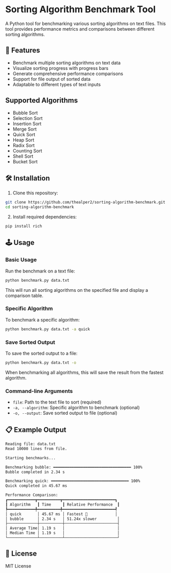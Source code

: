 # Sorting Algorithm Benchmark Tool

A Python tool for benchmarking various sorting algorithms on text files. This tool provides performance metrics and comparisons between different sorting algorithms.

## :dart: Features

- Benchmark multiple sorting algorithms on text data
- Visualize sorting progress with progress bars
- Generate comprehensive performance comparisons
- Support for file output of sorted data
- Adaptable to different types of text inputs

## Supported Algorithms

- Bubble Sort
- Selection Sort
- Insertion Sort
- Merge Sort
- Quick Sort
- Heap Sort
- Radix Sort
- Counting Sort
- Shell Sort
- Bucket Sort

## :hammer_and_wrench: Installation

1. Clone this repository:

```bash
git clone https://github.com/thealper2/sorting-algorithm-benchmark.git
cd sorting-algorithm-benchmark
```

2. Install required dependencies:

```bash
pip install rich
```

## :joystick: Usage

### Basic Usage

Run the benchmark on a text file:

```bash
python benchmark.py data.txt
```

This will run all sorting algorithms on the specified file and display a comparison table.

### Specific Algorithm

To benchmark a specific algorithm:

```bash
python benchmark.py data.txt -a quick
```

### Save Sorted Output

To save the sorted output to a file:

```bash
python benchmark.py data.txt -o
```

When benchmarking all algorithms, this will save the result from the fastest algorithm.

### Command-line Arguments

- `file`: Path to the text file to sort (required)
- `-a, --algorithm`: Specific algorithm to benchmark (optional)
- `-o, --output`: Save sorted output to file (optional)

## :clipboard: Example Output

```bash
Reading file: data.txt
Read 10000 lines from file.

Starting benchmarks...

Benchmarking bubble: ━━━━━━━━━━━━━━━━━━━━━━━━━━━━━━━━━━ 100%
Bubble completed in 2.34 s

Benchmarking quick: ━━━━━━━━━━━━━━━━━━━━━━━━━━━━━━━━━━ 100%
Quick completed in 45.67 ms

Performance Comparison:
┏━━━━━━━━━━━━┳━━━━━━━━━━┳━━━━━━━━━━━━━━━━━━━━━━━┓
┃ Algorithm   ┃ Time     ┃ Relative Performance  ┃
┡━━━━━━━━━━━━╇━━━━━━━━━━╇━━━━━━━━━━━━━━━━━━━━━━━┩
│ quick       │ 45.67 ms │ Fastest 🥇            │
│ bubble      │ 2.34 s   │ 51.24x slower         │
├─────────────┼──────────┼───────────────────────┤
│ Average Time│ 1.19 s   │                       │
│ Median Time │ 1.19 s   │                       │
└─────────────┴──────────┴───────────────────────┘
```

## :scroll: License

MIT License